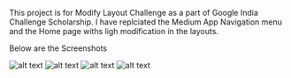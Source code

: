 This project is for Modify Layout Challenge as a part of Google India Challenge Scholarship. 
I have replciated the Medium App Navigation menu and the Home page withs ligh modification in the layouts.

Below are the Screenshots

![alt text](https://user-images.githubusercontent.com/3199282/40000278-688ef686-5759-11e8-97b1-42067cc70991.png)
![alt text](https://user-images.githubusercontent.com/3199282/40000288-6c90b756-5759-11e8-9a8c-cf027b833c5b.png)
![alt text](https://user-images.githubusercontent.com/3199282/40000289-6d69057a-5759-11e8-8b23-1bb7a1b29c31.png)
![alt text](https://user-images.githubusercontent.com/3199282/40000287-6bbd7de6-5759-11e8-9695-62037c384099.png)
